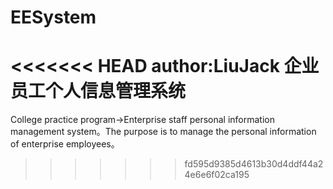 # EESystem
<<<<<<< HEAD
author:LiuJack
企业员工个人信息管理系统
=======
College practice program->Enterprise staff personal information management system。The purpose is to manage the personal information of enterprise employees。
>>>>>>> fd595d9385d4613b30d4ddf44a24e6e6f02ca195
